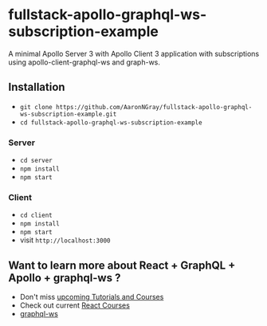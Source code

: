 # fullstack-apollo-graphql-ws-subscription-example

A minimal Apollo Server 3 with Apollo Client 3 application with subscriptions using apollo-client-graphql-ws and graph-ws.

## Installation

* `git clone https://github.com/AaronNGray/fullstack-apollo-graphql-ws-subscription-example.git`
* `cd fullstack-apollo-graphql-ws-subscription-example`

### Server

* `cd server`
* `npm install`
* `npm start`

### Client

* `cd client`
* `npm install`
* `npm start`
* visit `http://localhost:3000`

## Want to learn more about React + GraphQL + Apollo + graphql-ws ?

* Don't miss [upcoming Tutorials and Courses](https://www.getrevue.co/profile/rwieruch)
* Check out current [React Courses](https://roadtoreact.com)
* [graphql-ws](https://github.com/enisdenjo/graphql-ws)
